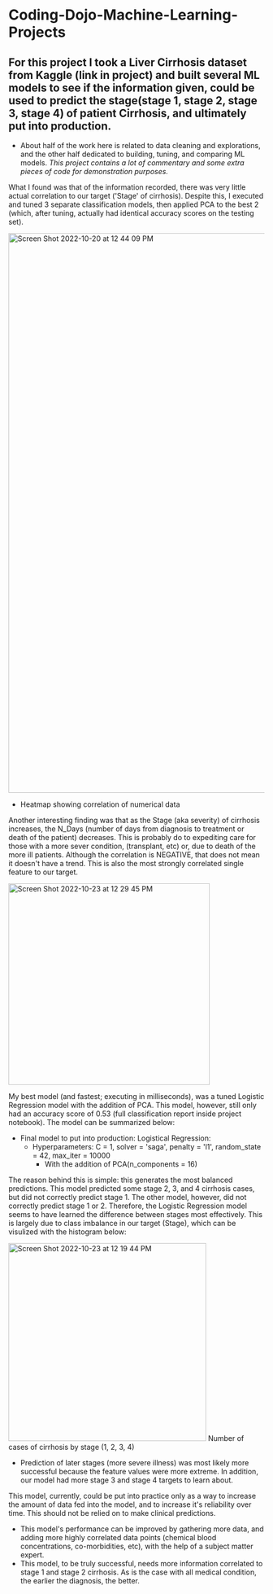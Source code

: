 # Coding-Dojo-Machine-Learning-Projects

## For this project I took a Liver Cirrhosis dataset from Kaggle (link in project) and built several ML models to see if the information given, could be used to predict the stage(stage 1, stage 2, stage 3, stage 4) of patient Cirrhosis, and ultimately put into production.
  - About half of the work here is related to data cleaning and explorations, and the other half dedicated to building, tuning, and comparing ML models. *This project contains a lot of commentary and some extra pieces of code for demonstration purposes.*

What I found was that of the information recorded, there was very little actual correlation to our target ('Stage' of cirrhosis). Despite this, I executed and tuned 3 separate classification models, then applied PCA to the best 2 (which, after tuning, actually had identical accuracy scores on the testing set).

<img width="1100" alt="Screen Shot 2022-10-20 at 12 44 09 PM" src="https://user-images.githubusercontent.com/109368648/197031893-429f51c3-ce5e-4cd5-8bbd-815330e12f35.png">

- Heatmap showing correlation of numerical data

Another interesting finding was that as the Stage (aka severity) of cirrhosis increases, the N_Days (number of days from diagnosis to treatment or death of the patient) decreases. This is probably do to expediting care for those with a more sever condition, (transplant, etc) or, due to death of the more ill patients. Although the correlation is NEGATIVE, that does not mean it doesn't have a trend. This is also the most strongly correlated single feature to our target.

<img width="396" alt="Screen Shot 2022-10-23 at 12 29 45 PM" src="https://user-images.githubusercontent.com/109368648/197409523-b8b2a1c7-7c9f-43c9-8627-9bb111be826b.png">

My best model (and fastest; executing in milliseconds), was a tuned Logistic Regression model with the addition of PCA. This model, however, still only had an accuracy score of 0.53 (full classification report inside project notebook). The model can be summarized below:

- Final model to put into production: Logistical Regression:
  - Hyperparameters: C = 1, solver = 'saga', penalty = 'l1', random_state = 42, max_iter = 10000
    - With the addition of PCA(n_components = 16)

The reason behind this is simple: this generates the most balanced predictions. This model predicted some stage 2, 3, and 4 cirrhosis cases, but did not correctly predict stage 1. The other model, however, did not correctly predict stage 1 or 2. Therefore, the Logistic Regression model seems to have learned the difference between stages most effectively. This is largely due to class imbalance in our target (Stage), which can be visulized with the histogram below:

<img width="389" alt="Screen Shot 2022-10-23 at 12 19 44 PM" src="https://user-images.githubusercontent.com/109368648/197408985-10b1f82a-3999-43a2-a11d-7dd1cb5571e6.png">
Number of cases of cirrhosis by stage (1, 2, 3, 4)


  - Prediction of later stages (more severe illness) was most likely more successful because the feature values were more extreme. In addition, our model had more stage 3 and stage 4 targets to learn about. 


This model, currently, could be put into practice only as a way to increase the amount of data fed into the model, and to increase it's reliability over time. This should not be relied on to make clinical predictions.
 - This model's performance can be improved by gathering more data, and adding more highly correlated data points (chemical blood concentrations, co-morbidities, etc), with the help of a subject matter expert.
- This model, to be truly successful, needs more information correlated to stage 1 and stage 2 cirrhosis. As is the case with all medical condition, the earlier the diagnosis, the better.

